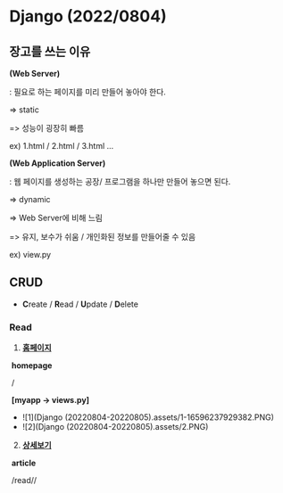 # Django **(2022/0804)**



## 장고를 쓰는 이유

**(Web Server)**

: 필요로 하는 페이지를 미리 만들어 놓아야 한다.

=> static

=> 성능이 굉장히 빠름 

ex) 1.html /  2.html / 3.html ...



**(Web Application Server)**

: 웹 페이지를 생성하는 공장/ 프로그램을 하나만 만들어 놓으면 된다.

=> dynamic

=> Web Server에 비해 느림 

=> 유지, 보수가 쉬움 / 개인화된 정보를 만들어줄 수 있음

ex) view.py



## CRUD

- **C**reate / **R**ead / **U**pdate / **D**elete



### Read

1. <u>**홈페이지**</u>

​	**homepage**

​	/

​	**[myapp -> views.py]**

- ![1](Django (20220804-20220805).assets/1-16596237929382.PNG)
- ![2](Django (20220804-20220805).assets/2.PNG)



2. **<u>상세보기</u>**

​	**article**

​	/read/<id>/
